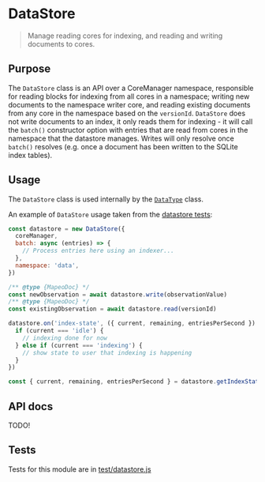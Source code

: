 # DataStore

> Manage reading cores for indexing, and reading and writing documents to cores.

## Purpose

The `DataStore` class is an API over a CoreManager namespace, responsible for reading blocks for indexing from all cores in a namespace; writing new documents to the namespace writer core, and reading existing documents from any core in the namespace based on the `versionId`. `DataStore` does not write documents to an index, it only reads them for indexing - it will call the `batch()` constructor option with entries that are read from cores in the namespace that the datastore manages. Writes will only resolve once `batch()` resolves (e.g. once a document has been written to the SQLite index tables).

## Usage

The `DataStore` class is used internally by the [`DataType`](../datatype/) class.

An example of `DataStore` usage taken from the [datastore tests](../../test/datastore.js):

```js
const datastore = new DataStore({
  coreManager,
  batch: async (entries) => {
    // Process entries here using an indexer...
  },
  namespace: 'data',
})

/** @type {MapeoDoc} */
const newObservation = await datastore.write(observationValue)
/** @type {MapeoDoc} */
const existingObservation = await datastore.read(versionId)

datastore.on('index-state', ({ current, remaining, entriesPerSecond }) => {
  if (current === 'idle') {
    // indexing done for now
  } else if (current === 'indexing') {
    // show state to user that indexing is happening
  }
})

const { current, remaining, entriesPerSecond } = datastore.getIndexState()
```

## API docs

TODO!

## Tests

Tests for this module are in [test/datastore.js](../../test/datastore.js)
